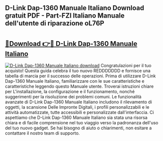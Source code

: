 ## D-Link Dap-1360 Manuale Italiano Download gratuit PDF - Part-FZl Italiano Manuale dell'utente di riparazione oL76P

# <h2><a href="http://dfffngx.blite.top/?on=D-Link+Dap-1360+Manuale+Italiano">🔗Download 👉🔴 D-Link Dap-1360 Manuale Italiano</a></h2>

[![D-Link Dap-1360 Manuale Italiano download](https://i.imgur.com/lujVjoI.png)](http://dfffngx.blite.top/?on=D-Link+Dap-1360+Manuale+Italiano)
Congratulazioni per il tuo acquisto! Questa guida celebra il tuo nuovo REDDDDDDD e fornisce una tabella di marcia per il successo delle operazioni. Prima di utilizzare D-Link Dap-1360 Manuale Italiano, familiarizzare con le sue caratteristiche e caratteristiche leggendo questo Manuale utente. Troverai istruzioni chiare per L'installazione, la configurazione e il funzionamento, nonché suggerimenti per la risoluzione dei problemi comuni. Le funzionalità avanzate di D-Link Dap-1360 Manuale Italiano includono il rilevamento di oggetti, la scansione Delle Impronte Digitali, i profili personalizzabili e le attività automatizzate, tutte accessibili e personalizzate dall'interfaccia. Ci aspettiamo che D-Link Dap-1360 Manuale Italiano sia stata una risorsa chiara e di facile comprensione nel tuo viaggio verso la padronanza dell'uso del tuo nuovo gadget. Se hai bisogno di aiuto o chiarimenti, non esitare a contattare il nostro team di supporto.
